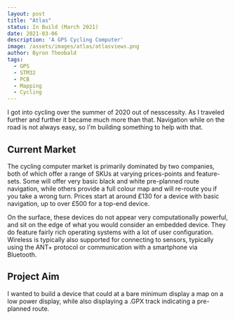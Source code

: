 ```yaml
---
layout: post
title: "Atlas"
status: In Build (March 2021)
date: 2021-03-06
description: 'A GPS Cycling Computer'
image: /assets/images/atlas/atlasviews.png
author: Byron Theobald
tags: 
  - GPS
  - STM32
  - PCB
  - Mapping
  - Cycling
---
```

I got into cycling over the summer of 2020 out of nesscessity. As I traveled further and further it became much more than that. Navigation while on the road is not always easy, so I'm building something to help with that.<!--break-->

## Current Market

The cycling computer market is primarily dominated by two companies, both of which offer a range of SKUs at varying prices-points and feature-sets. Some will offer very basic black and white pre-planned route navigation, while others provide a full colour map and will re-route you if you take a wrong turn. Prices start at around £130 for a device with basic navigation, up to over £500 for a top-end device.

On the surface, these devices do not appear very computationally powerful, and sit on the edge of what you would consider an embedded device. They do feature fairly rich operating systems with a lot of user configuration. Wireless is typically also supported for connecting to sensors, typically using the ANT+ protocol or communication with a smartphone via Bluetooth.

## Project Aim

I wanted to build a device that could at a bare minimum display a map on a low power display, while also displaying a .GPX track indicating a pre-planned route.
